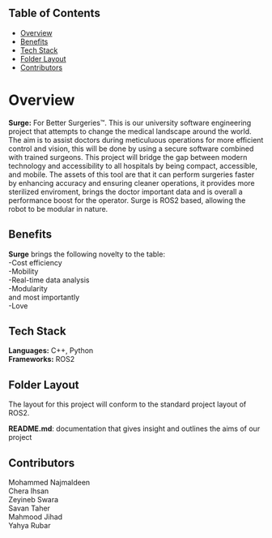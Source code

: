 ## Table of Contents
- [Overview](#overview)
- [Benefits](#benefits)
- [Tech Stack](#tech-stack)
- [Folder Layout](#folder-layout)
- [Contributors](#contributors)

# Overview
**Surge:** For Better Surgeries™. This is our university software engineering project that attempts to change the medical landscape around the world. The aim is to assist doctors during meticuluous operations for more efficient control and vision, this will be done by using a secure software combined with trained surgeons. This project will bridge the gap between modern technology and accessibility to all hospitals by being compact, accessible, and mobile. The assets of this tool are that it can perform surgeries faster by enhancing accuracy and ensuring cleaner operations, it provides more sterilized enviroment, brings the doctor important data and is overall a performance boost for the operator. Surge is ROS2 based, allowing the robot to be modular in nature.

## Benefits
**Surge** brings the following novelty to the table:<br>
-Cost efficiency<br>
-Mobility<br>
-Real-time data analysis<br>
-Modularity<br>
and most importantly<br>
-Love<br>

## Tech Stack
**Languages:** C++, Python<br>
**Frameworks:** ROS2

## Folder Layout
The layout for this project will conform to the standard project layout of ROS2.<br>

**README.md**: documentation that gives insight and outlines the aims of our project 

## Contributors
Mohammed Najmaldeen<br>
Chera Ihsan<br>
Zeyineb Swara<br>
Savan Taher<br>
Mahmood Jihad<br>
Yahya Rubar<br>

